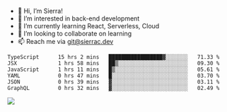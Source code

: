 - 👋 Hi, I’m Sierra!
- 👀 I’m interested in back-end development
- 🌱 I’m currently learning React, Serverless, Cloud
- 💞️ I’m looking to collaborate on learning
- 📫 Reach me via git@sierrac.dev

<!--START_SECTION:waka-->

```text
TypeScript      15 hrs 2 mins   █████████████████▓░░░░░░░   71.33 %
JSX             1 hrs 58 mins   ██▒░░░░░░░░░░░░░░░░░░░░░░   09.30 %
JavaScript      1 hrs 11 mins   █▒░░░░░░░░░░░░░░░░░░░░░░░   05.61 %
YAML            0 hrs 47 mins   █░░░░░░░░░░░░░░░░░░░░░░░░   03.70 %
JSON            0 hrs 39 mins   ▓░░░░░░░░░░░░░░░░░░░░░░░░   03.11 %
GraphQL         0 hrs 32 mins   ▓░░░░░░░░░░░░░░░░░░░░░░░░   02.49 %
```

<!--END_SECTION:waka-->


![](https://hit.yhype.me/github/profile?user_id=7351311)
